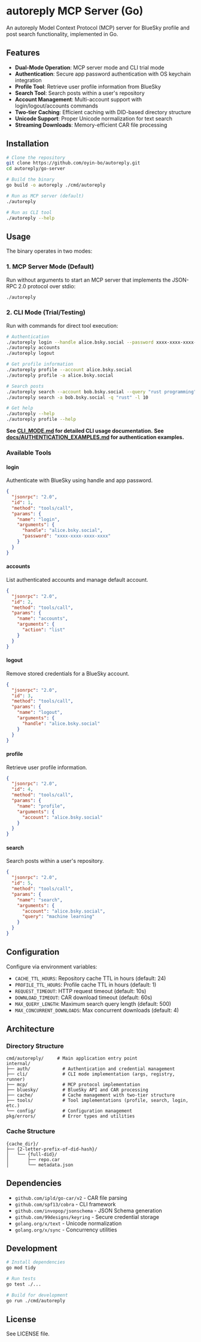 # autoreply MCP Server (Go)

An autoreply Model Context Protocol (MCP) server for BlueSky profile and post search functionality, implemented in Go.

## Features

- **Dual-Mode Operation**: MCP server mode and CLI trial mode
- **Authentication**: Secure app password authentication with OS keychain integration
- **Profile Tool**: Retrieve user profile information from BlueSky
- **Search Tool**: Search posts within a user's repository
- **Account Management**: Multi-account support with login/logout/accounts commands
- **Two-tier Caching**: Efficient caching with DID-based directory structure
- **Unicode Support**: Proper Unicode normalization for text search
- **Streaming Downloads**: Memory-efficient CAR file processing

## Installation

```bash
# Clone the repository
git clone https://github.com/oyin-bo/autoreply.git
cd autoreply/go-server

# Build the binary
go build -o autoreply ./cmd/autoreply

# Run as MCP server (default)
./autoreply

# Run as CLI tool
./autoreply --help
```

## Usage

The binary operates in two modes:

### 1. MCP Server Mode (Default)

Run without arguments to start an MCP server that implements the JSON-RPC 2.0 protocol over stdio:

```bash
./autoreply
```

### 2. CLI Mode (Trial/Testing)

Run with commands for direct tool execution:

```bash
# Authentication
./autoreply login --handle alice.bsky.social --password xxxx-xxxx-xxxx-xxxx
./autoreply accounts
./autoreply logout

# Get profile information
./autoreply profile --account alice.bsky.social
./autoreply profile -a alice.bsky.social

# Search posts
./autoreply search --account bob.bsky.social --query "rust programming" --limit 10
./autoreply search -a bob.bsky.social -q "rust" -l 10

# Get help
./autoreply --help
./autoreply profile --help
```

**See [CLI_MODE.md](./CLI_MODE.md) for detailed CLI usage documentation.**
**See [docs/AUTHENTICATION_EXAMPLES.md](./docs/AUTHENTICATION_EXAMPLES.md) for authentication examples.**

### Available Tools

#### login

Authenticate with BlueSky using handle and app password.

```json
{
  "jsonrpc": "2.0",
  "id": 1,
  "method": "tools/call",
  "params": {
    "name": "login",
    "arguments": {
      "handle": "alice.bsky.social",
      "password": "xxxx-xxxx-xxxx-xxxx"
    }
  }
}
```

#### accounts

List authenticated accounts and manage default account.

```json
{
  "jsonrpc": "2.0",
  "id": 2,
  "method": "tools/call",
  "params": {
    "name": "accounts",
    "arguments": {
      "action": "list"
    }
  }
}
```

#### logout

Remove stored credentials for a BlueSky account.

```json
{
  "jsonrpc": "2.0",
  "id": 3,
  "method": "tools/call",
  "params": {
    "name": "logout",
    "arguments": {
      "handle": "alice.bsky.social"
    }
  }
}
```

#### profile

Retrieve user profile information.

```json
{
  "jsonrpc": "2.0",
  "id": 4,
  "method": "tools/call",
  "params": {
    "name": "profile",
    "arguments": {
      "account": "alice.bsky.social"
    }
  }
}
```

#### search

Search posts within a user's repository.

```json
{
  "jsonrpc": "2.0",
  "id": 5,
  "method": "tools/call",
  "params": {
    "name": "search",
    "arguments": {
      "account": "alice.bsky.social",
      "query": "machine learning"
    }
  }
}
```

## Configuration

Configure via environment variables:

- `CACHE_TTL_HOURS`: Repository cache TTL in hours (default: 24)
- `PROFILE_TTL_HOURS`: Profile cache TTL in hours (default: 1)
- `REQUEST_TIMEOUT`: HTTP request timeout (default: 10s)
- `DOWNLOAD_TIMEOUT`: CAR download timeout (default: 60s)
- `MAX_QUERY_LENGTH`: Maximum search query length (default: 500)
- `MAX_CONCURRENT_DOWNLOADS`: Max concurrent downloads (default: 4)

## Architecture

### Directory Structure

```
cmd/autoreply/     # Main application entry point
internal/
├── auth/            # Authentication and credential management
├── cli/             # CLI mode implementation (args, registry, runner)
├── mcp/             # MCP protocol implementation
├── bluesky/         # BlueSky API and CAR processing
├── cache/           # Cache management with two-tier structure
├── tools/           # Tool implementations (profile, search, login, etc.)
└── config/          # Configuration management
pkg/errors/          # Error types and utilities
```

### Cache Structure

```
{cache_dir}/
├── {2-letter-prefix-of-did-hash}/
│   └── {full-did}/
│       ├── repo.car
│       └── metadata.json
```

## Dependencies

- `github.com/ipld/go-car/v2` - CAR file parsing
- `github.com/spf13/cobra` - CLI framework
- `github.com/invopop/jsonschema` - JSON Schema generation
- `github.com/99designs/keyring` - Secure credential storage
- `golang.org/x/text` - Unicode normalization
- `golang.org/x/sync` - Concurrency utilities

## Development

```bash
# Install dependencies
go mod tidy

# Run tests
go test ./...

# Build for development
go run ./cmd/autoreply
```

## License

See LICENSE file.
